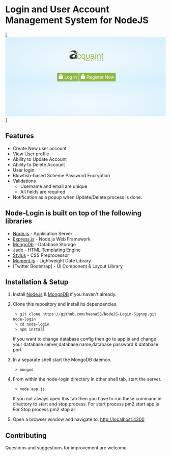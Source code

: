 # Login and User Account Management System for NodeJS

[![Home Page](readimg/home.png?raw=true)]

## Features ##
- Create New user account
- View User profile
- Ability to Update Account
- Ability to Delete Account
- User login
- Blowfish-based Scheme Password Encryption
- Validations
	- Username and email are unique
	- All fields are required
- Notification as a popup when Update/Delete process is done.


## Node-Login is built on top of the following libraries ##

- [Node.js](http://nodejs.org/) - Application Server
- [Express.js](http://expressjs.com/) - Node.js Web Framework
- [MongoDb](http://mongodb.org/) - Database Storage
- [Jade](http://jade-lang.com/) - HTML Templating Engine
- [Stylus](http://stylus-lang.com/) - CSS Preprocessor
- [Moment.js](http://momentjs.com/) - Lightweight Date Library
- [Twitter Bootstrap] - UI Component & Layout Library

## Installation & Setup ##

1. Install [Node.js](https://nodejs.org/) & [MongoDB](https://www.mongodb.org/) if you haven't already.
2. Clone this repository and install its dependencies.
		
		> git clone https://github.com/heena53/NodeJS-Login-Signup.git node-login
		> cd node-login
		> npm install

	If you want to change database config then go to app.js and change your database server,database name,database password & database port
		
3. In a separate shell start the MongoDB daemon.

		> mongod

4. From within the node-login directory in other shell tab, start the server.

		> node app.js

	If you not always open this  tab then you have to run these command in directory to start and stop process.
	For start process
		pm2 start app.js
	For Stop process 
		pm2 stop all
		
5. Open a browser window and navigate to: [http://localhost:4300](http://localhost:4300)




## Contributing ##

Questions and suggestions for improvement are welcome.